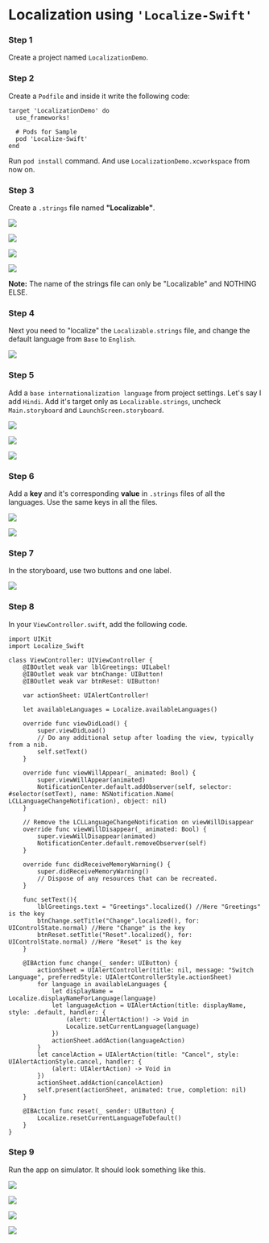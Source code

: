 # Localization using `'Localize-Swift'`

### Step 1

Create a project named `LocalizationDemo`.

### Step 2

Create a `Podfile` and inside it write the following code:

```
target 'LocalizationDemo' do
  use_frameworks!

  # Pods for Sample
  pod 'Localize-Swift'
end
```

Run `pod install` command. And use `LocalizationDemo.xcworkspace` from now on.

### Step 3

Create a `.strings` file named **"Localizable"**.

![](Localization1.png)

![](Localization2.png)

![](Localization3.png)

![](Localization4.png)

**Note:** The name of the strings file can only be "Localizable" and NOTHING ELSE.

### Step 4

Next you need to "localize" the `Localizable.strings` file, and change the default language from `Base` to `English`.

![](Localization5.png)

### Step 5

Add a `base internationalization language` from project settings. Let's say I add `Hindi`. Add it's target only as `Localizable.strings`, uncheck `Main.storyboard` and `LaunchScreen.storyboard`.

![](Localization6.png)

![](Localization7.png)

![](Localization8.png)

### Step 6

Add a **key** and it's corresponding **value** in `.strings` files of all the languages. Use the same keys in all the files.

![](Localization9.png)

![](Localization10.png)

### Step 7

In the storyboard, use two buttons and one label.

![](Localization11.png)

### Step 8

In your `ViewController.swift`, add the following code.

```
import UIKit
import Localize_Swift

class ViewController: UIViewController {
    @IBOutlet weak var lblGreetings: UILabel!
    @IBOutlet weak var btnChange: UIButton!
    @IBOutlet weak var btnReset: UIButton!
    
    var actionSheet: UIAlertController!
    
    let availableLanguages = Localize.availableLanguages()
    
    override func viewDidLoad() {
        super.viewDidLoad()
        // Do any additional setup after loading the view, typically from a nib.
        self.setText()
    }
    
    override func viewWillAppear(_ animated: Bool) {
        super.viewWillAppear(animated)
        NotificationCenter.default.addObserver(self, selector: #selector(setText), name: NSNotification.Name( LCLLanguageChangeNotification), object: nil)
    }
    
    // Remove the LCLLanguageChangeNotification on viewWillDisappear
    override func viewWillDisappear(_ animated: Bool) {
        super.viewWillDisappear(animated)
        NotificationCenter.default.removeObserver(self)
    }
    
    override func didReceiveMemoryWarning() {
        super.didReceiveMemoryWarning()
        // Dispose of any resources that can be recreated.
    }
    
    func setText(){
        lblGreetings.text = "Greetings".localized() //Here "Greetings" is the key
        btnChange.setTitle("Change".localized(), for: UIControlState.normal) //Here "Change" is the key
        btnReset.setTitle("Reset".localized(), for: UIControlState.normal) //Here "Reset" is the key
    }
    
    @IBAction func change(_ sender: UIButton) {
        actionSheet = UIAlertController(title: nil, message: "Switch Language", preferredStyle: UIAlertControllerStyle.actionSheet)
        for language in availableLanguages {
            let displayName = Localize.displayNameForLanguage(language)
            let languageAction = UIAlertAction(title: displayName, style: .default, handler: {
                (alert: UIAlertAction!) -> Void in
                Localize.setCurrentLanguage(language)
            })
            actionSheet.addAction(languageAction)
        }
        let cancelAction = UIAlertAction(title: "Cancel", style: UIAlertActionStyle.cancel, handler: {
            (alert: UIAlertAction) -> Void in
        })
        actionSheet.addAction(cancelAction)
        self.present(actionSheet, animated: true, completion: nil)
    }
    
    @IBAction func reset(_ sender: UIButton) {
        Localize.resetCurrentLanguageToDefault()
    }
}
```

### Step 9

Run the app on simulator. It should look something like this.

![](Localization12.png)

![](Localization13.png)

![](Localization14.png)

![](Localization15.png)